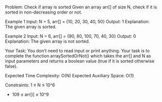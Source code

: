 Problem: Check if array is sorted
Given an array arr[] of size N, check if it is sorted in non-decreasing order or not. 

Example 1
Input: N = 5, arr[] = {10, 20, 30, 40, 50}
Output: 1
Explanation: The given array is sorted.

Example 2
Input: N = 6, arr[] = {90, 80, 100, 70, 40, 30}
Output: 0
Explanation: The given array is not sorted.

Your Task:
You don't need to read input or print anything. Your task is to complete the function arraySortedOrNot() which takes the arr[] and N as input parameters and returns a boolean value (true if it is sorted otherwise false).

Expected Time Complexity: O(N)
Expected Auxiliary Space: O(1)

Constraints:
1 ≤ N ≤ 10^6
- 109 ≤ arr[i] ≤ 10^9
